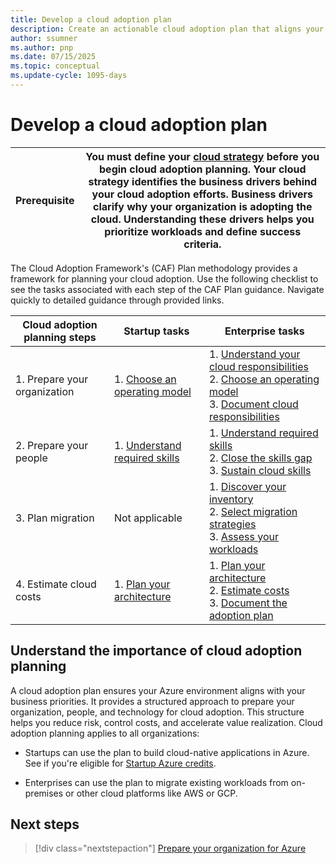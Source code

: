 ```yaml
---
title: Develop a cloud adoption plan
description: Create an actionable cloud adoption plan that aligns your people, processes, and technology with your cloud strategy to ensure successful Azure adoption.
author: ssumner
ms.author: pnp
ms.date: 07/15/2025
ms.topic: conceptual
ms.update-cycle: 1095-days
---
```


# Develop a cloud adoption plan

| Prerequisite | You must define your [cloud strategy](../strategy/index.md) before you begin cloud adoption planning. Your cloud strategy identifies the business drivers behind your cloud adoption efforts. Business drivers clarify why your organization is adopting the cloud. Understanding these drivers helps you prioritize workloads and define success criteria. |
| --- | --- |

The Cloud Adoption Framework's (CAF) Plan methodology provides a framework for planning your cloud adoption. Use the following checklist to see the tasks associated with each step of the CAF Plan guidance. Navigate quickly to detailed guidance through provided links.

| Cloud adoption planning steps | Startup tasks | Enterprise tasks |
| --- | --- | --- |
| 1. Prepare your organization | 1. [Choose an operating model](./prepare-organization-for-cloud.md#choose-a-cloud-operating-model)  | 1. [Understand your cloud responsibilities](./prepare-organization-for-cloud.md#understand-your-cloud-responsibilities) <br> 2.  [Choose an operating model](./prepare-organization-for-cloud.md#choose-a-cloud-operating-model) <br> 3. [Document cloud responsibilities](./prepare-organization-for-cloud.md#document-cloud-responsibilities) |
| 2. Prepare your people | 1. [Understand required skills](./prepare-people-for-cloud.md#understand-the-cloud-skills-you-need) | 1. [Understand required skills](./prepare-people-for-cloud.md#understand-the-cloud-skills-you-need) <br> 2. [Close the skills gap](./prepare-people-for-cloud.md#close-the-skills-gap) <br> 3. [Sustain cloud skills](./prepare-people-for-cloud.md#sustain-cloud-skills-across-your-organization) |
| 3. Plan migration | Not applicable | 1. [Discover your inventory](./discover-existing-workload-inventory.md) <br> 2. [Select migration strategies](./select-cloud-migration-strategy.md) <br> 3. [Assess your workloads](./assess-workloads-for-cloud-migration.md) |
| 4. Estimate cloud costs | 1. [Plan your architecture](./estimate-total-cost-of-ownership.md#plan-your-azure-architecture) | 1. [Plan your architecture](./estimate-total-cost-of-ownership.md#plan-your-azure-architecture) <br> 2. [Estimate costs](./estimate-total-cost-of-ownership.md#estimate-costs-based-on-architecture) <br> 3. [Document the adoption plan](./estimate-total-cost-of-ownership.md#document-the-cloud-adoption-plan) |

## Understand the importance of cloud adoption planning

A cloud adoption plan ensures your Azure environment aligns with your business priorities. It provides a structured approach to prepare your organization, people, and technology for cloud adoption. This structure helps you reduce risk, control costs, and accelerate value realization. Cloud adoption planning applies to all organizations:

- Startups can use the plan to build cloud-native applications in Azure. See if you're eligible for [Startup Azure credits](https://www.microsoft.com/startups).

- Enterprises can use the plan to migrate existing workloads from on-premises or other cloud platforms like AWS or GCP.

## Next steps

> [!div class="nextstepaction"]
> [Prepare your organization for Azure](./prepare-organization-for-cloud.md)
